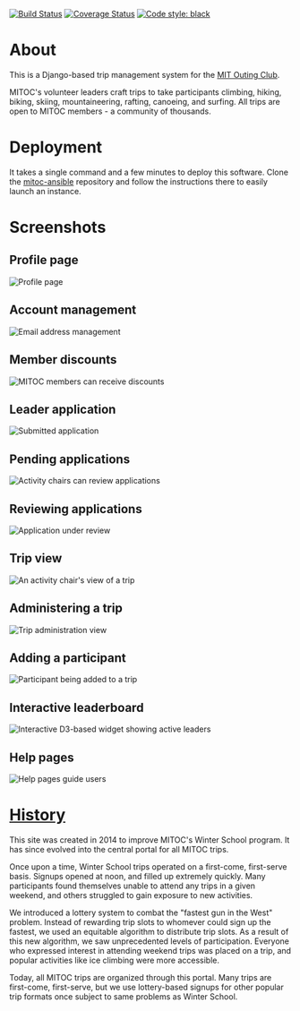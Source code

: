 [![Build Status](https://travis-ci.org/DavidCain/mitoc-trips.svg?branch=master)](https://travis-ci.org/DavidCain/mitoc-trips)
[![Coverage Status](https://coveralls.io/repos/github/DavidCain/mitoc-trips/badge.svg?branch=master)](https://coveralls.io/github/DavidCain/mitoc-trips?branch=master)
[![Code style: black](https://img.shields.io/badge/code%20style-black-000000.svg)](https://github.com/psf/black)

# About
This is a Django-based trip management system for the [MIT Outing Club][mitoc].

MITOC's volunteer leaders craft trips to take participants climbing, hiking,
biking, skiing, mountaineering, rafting, canoeing, and surfing. All trips are
open to MITOC members - a community of thousands.


# Deployment
It takes a single command and a few minutes to deploy this software.
Clone the [mitoc-ansible][mitoc-ansible] repository and follow the instructions
there to easily launch an instance.


# Screenshots
## Profile page
![Profile page][screenshots-profile]

## Account management
![Email address management][screenshots-email_address_management]

## Member discounts
![MITOC members can receive discounts][screenshots-discounts]

## Leader application
![Submitted application][screenshots-leader_application_submitted]

## Pending applications
![Activity chairs can review applications][screenshots-leader_application_queue]

## Reviewing applications
![Application under review][screenshots-leader_application]

## Trip view
![An activity chair's view of a trip][screenshots-trip_activity_chair]

## Administering a trip
![Trip administration view][screenshots-trip_admin]

## Adding a participant
![Participant being added to a trip][screenshots-trip_add_participant]

## Interactive leaderboard
![Interactive D3-based widget showing active leaders][screenshots-leaderboard]

## Help pages
![Help pages guide users][screenshots-help]


# [History][about]
This site was created in 2014 to improve MITOC's Winter School program. It has
since evolved into the central portal for all MITOC trips.

Once upon a time, Winter School trips operated on a first-come, first-serve
basis. Signups opened at noon, and filled up extremely quickly. Many
participants found themselves unable to attend any trips in a given weekend,
and others struggled to gain exposure to new activities.

We introduced a lottery system to combat the "fastest gun in the West" problem.
Instead of rewarding trip slots to whomever could sign up the fastest, we used
an equitable algorithm to distribute trip slots. As a result of this new
algorithm, we saw unprecedented levels of participation. Everyone who expressed
interest in attending weekend trips was placed on a trip, and popular
activities like ice climbing were more accessible.

Today, all MITOC trips are organized through this portal. Many trips are
first-come, first-serve, but we use lottery-based signups for other popular
trip formats once subject to same problems as Winter School.



  [mitoc]: https://mitoc.mit.edu
  [about]: https://mitoc-trips.mit.edu/help/about/
  [mitoc-ansible]: https://github.com/DavidCain/mitoc-ansible

  [screenshots-profile]: https://dcain.me/static/images/mitoc-trips/profile.png
  [screenshots-email_address_management]: https://dcain.me/static/images/mitoc-trips/email_address_management.png
  [screenshots-discounts]: https://dcain.me/static/images/mitoc-trips/discounts.png
  [screenshots-leader_application_submitted]: https://dcain.me/static/images/mitoc-trips/leader_application_submitted.png
  [screenshots-leader_application_queue]: https://dcain.me/static/images/mitoc-trips/leader_application_queue.png
  [screenshots-leader_application]: https://dcain.me/static/images/mitoc-trips/leader_application.png
  [screenshots-trip_activity_chair]: https://dcain.me/static/images/mitoc-trips/trip_activity_chair.png
  [screenshots-trip_admin]: https://dcain.me/static/images/mitoc-trips/trip_admin.png
  [screenshots-trip_add_participant]: https://dcain.me/static/images/mitoc-trips/trip_add_participant.png
  [screenshots-leaderboard]: https://dcain.me/static/images/mitoc-trips/leaderboard.png
  [screenshots-help]: https://dcain.me/static/images/mitoc-trips/help.png
